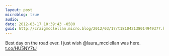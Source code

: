 ```yaml
---
layout: post
microblog: true
audio: 
date: 2012-03-17 10:39:43 -0500
guid: http://craigmcclellan.micro.blog/2012/03/17/t181042138014949377.html
---
```

Best day on the road ever. I just wish @laura_mcclellan was here.  [t.co/HU5NY7tJ](http://t.co/HU5NY7tJ)
